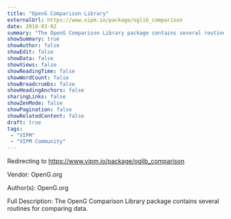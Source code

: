 ```yaml
---
title: "OpenG Comparison Library"
externalUrl: https://www.vipm.io/package/oglib_comparison
date: 2018-03-02
summary: "The OpenG Comparison Library package contains several routines for comparing data."
showSummary: true
showAuthor: false
showEdit: false
showData: false
showViews: false
showReadingTime: false
showWordCount: false
showBreadcrumbs: false
showHeadingAnchors: false
sharingLinks: false
showZenMode: false
showPagination: false
showRelatedContent: false
draft: true
tags:
 - "VIPM"
 - "VIPM Community"
---
```


Redirecting to https://www.vipm.io/package/oglib_comparison

Vendor: OpenG.org

Author(s): OpenG.org
 
Full Description:
The OpenG Comparison Library package contains several routines for comparing data.